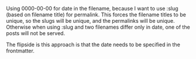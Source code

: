 Using 0000-00-00 for date in the filename, because I want to use :slug (based on filename title) for permalink. This forces the filename titles to be unique, so the slugs will be unique, and the permalinks will be unique. Otherwise when using :slug and two filenames differ only in date, one of the posts will not be served.

The flipside is this approach is that the date needs to be specified in the frontmatter.
